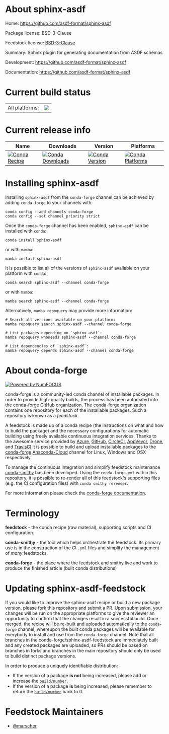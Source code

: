 About sphinx-asdf
=================

Home: https://github.com/asdf-format/sphinx-asdf

Package license: BSD-3-Clause

Feedstock license: [BSD-3-Clause](https://github.com/conda-forge/sphinx-asdf-feedstock/blob/main/LICENSE.txt)

Summary: Sphinx plugin for generating documentation from ASDF schemas

Development: https://github.com/asdf-format/sphinx-asdf

Documentation: https://github.com/asdf-format/sphinx-asdf

Current build status
====================


<table><tr><td>All platforms:</td>
    <td>
      <a href="https://dev.azure.com/conda-forge/feedstock-builds/_build/latest?definitionId=12779&branchName=main">
        <img src="https://dev.azure.com/conda-forge/feedstock-builds/_apis/build/status/sphinx-asdf-feedstock?branchName=main">
      </a>
    </td>
  </tr>
</table>

Current release info
====================

| Name | Downloads | Version | Platforms |
| --- | --- | --- | --- |
| [![Conda Recipe](https://img.shields.io/badge/recipe-sphinx--asdf-green.svg)](https://anaconda.org/conda-forge/sphinx-asdf) | [![Conda Downloads](https://img.shields.io/conda/dn/conda-forge/sphinx-asdf.svg)](https://anaconda.org/conda-forge/sphinx-asdf) | [![Conda Version](https://img.shields.io/conda/vn/conda-forge/sphinx-asdf.svg)](https://anaconda.org/conda-forge/sphinx-asdf) | [![Conda Platforms](https://img.shields.io/conda/pn/conda-forge/sphinx-asdf.svg)](https://anaconda.org/conda-forge/sphinx-asdf) |

Installing sphinx-asdf
======================

Installing `sphinx-asdf` from the `conda-forge` channel can be achieved by adding `conda-forge` to your channels with:

```
conda config --add channels conda-forge
conda config --set channel_priority strict
```

Once the `conda-forge` channel has been enabled, `sphinx-asdf` can be installed with `conda`:

```
conda install sphinx-asdf
```

or with `mamba`:

```
mamba install sphinx-asdf
```

It is possible to list all of the versions of `sphinx-asdf` available on your platform with `conda`:

```
conda search sphinx-asdf --channel conda-forge
```

or with `mamba`:

```
mamba search sphinx-asdf --channel conda-forge
```

Alternatively, `mamba repoquery` may provide more information:

```
# Search all versions available on your platform:
mamba repoquery search sphinx-asdf --channel conda-forge

# List packages depending on `sphinx-asdf`:
mamba repoquery whoneeds sphinx-asdf --channel conda-forge

# List dependencies of `sphinx-asdf`:
mamba repoquery depends sphinx-asdf --channel conda-forge
```


About conda-forge
=================

[![Powered by
NumFOCUS](https://img.shields.io/badge/powered%20by-NumFOCUS-orange.svg?style=flat&colorA=E1523D&colorB=007D8A)](https://numfocus.org)

conda-forge is a community-led conda channel of installable packages.
In order to provide high-quality builds, the process has been automated into the
conda-forge GitHub organization. The conda-forge organization contains one repository
for each of the installable packages. Such a repository is known as a *feedstock*.

A feedstock is made up of a conda recipe (the instructions on what and how to build
the package) and the necessary configurations for automatic building using freely
available continuous integration services. Thanks to the awesome service provided by
[Azure](https://azure.microsoft.com/en-us/services/devops/), [GitHub](https://github.com/),
[CircleCI](https://circleci.com/), [AppVeyor](https://www.appveyor.com/),
[Drone](https://cloud.drone.io/welcome), and [TravisCI](https://travis-ci.com/)
it is possible to build and upload installable packages to the
[conda-forge](https://anaconda.org/conda-forge) [Anaconda-Cloud](https://anaconda.org/)
channel for Linux, Windows and OSX respectively.

To manage the continuous integration and simplify feedstock maintenance
[conda-smithy](https://github.com/conda-forge/conda-smithy) has been developed.
Using the ``conda-forge.yml`` within this repository, it is possible to re-render all of
this feedstock's supporting files (e.g. the CI configuration files) with ``conda smithy rerender``.

For more information please check the [conda-forge documentation](https://conda-forge.org/docs/).

Terminology
===========

**feedstock** - the conda recipe (raw material), supporting scripts and CI configuration.

**conda-smithy** - the tool which helps orchestrate the feedstock.
                   Its primary use is in the construction of the CI ``.yml`` files
                   and simplify the management of *many* feedstocks.

**conda-forge** - the place where the feedstock and smithy live and work to
                  produce the finished article (built conda distributions)


Updating sphinx-asdf-feedstock
==============================

If you would like to improve the sphinx-asdf recipe or build a new
package version, please fork this repository and submit a PR. Upon submission,
your changes will be run on the appropriate platforms to give the reviewer an
opportunity to confirm that the changes result in a successful build. Once
merged, the recipe will be re-built and uploaded automatically to the
`conda-forge` channel, whereupon the built conda packages will be available for
everybody to install and use from the `conda-forge` channel.
Note that all branches in the conda-forge/sphinx-asdf-feedstock are
immediately built and any created packages are uploaded, so PRs should be based
on branches in forks and branches in the main repository should only be used to
build distinct package versions.

In order to produce a uniquely identifiable distribution:
 * If the version of a package **is not** being increased, please add or increase
   the [``build/number``](https://docs.conda.io/projects/conda-build/en/latest/resources/define-metadata.html#build-number-and-string).
 * If the version of a package **is** being increased, please remember to return
   the [``build/number``](https://docs.conda.io/projects/conda-build/en/latest/resources/define-metadata.html#build-number-and-string)
   back to 0.

Feedstock Maintainers
=====================

* [@marscher](https://github.com/marscher/)


